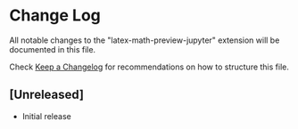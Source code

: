 # Change Log

All notable changes to the "latex-math-preview-jupyter" extension will be documented in this file.

Check [Keep a Changelog](http://keepachangelog.com/) for recommendations on how to structure this file.

## [Unreleased]

- Initial release